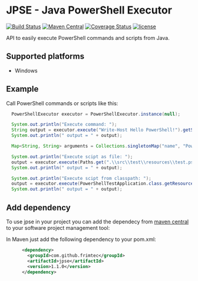 # JPSE - Java PowerShell Executor
[![Build Status](https://travis-ci.org/frimtec/jpse.svg?branch=master)](https://travis-ci.org/frimtec/jpse) 
[![Maven Central](https://maven-badges.herokuapp.com/maven-central/com.github.frimtec/jpse/badge.svg)](https://maven-badges.herokuapp.com/maven-central/com.github.frimtec/jpse) 
[![Coverage Status](https://coveralls.io/repos/github/frimtec/jpse/badge.svg?branch=master)](https://coveralls.io/github/frimtec/jpse?branch=master)
[![license](https://img.shields.io/badge/License-Apache%202.0-blue.svg)](https://opensource.org/licenses/Apache-2.0)

API to easily execute PowerShell commands and scripts from Java.
 
## Supported platforms
* Windows

## Example
Call PowerShell commands or scripts like this:
```java
  PowerShellExecutor executor = PowerShellExecutor.instance(null);

  System.out.println("Execute command: ");
  String output = executor.execute("Write-Host Hello PowerShell!").getStandartOutput();
  System.out.println(" output = " + output);

  Map<String, String> arguments = Collections.singletonMap("name", "PowerShell");

  System.out.println("Execute scipt as file: ");
  output = executor.execute(Paths.get(".\\src\\test\\resources\\test.ps1"), arguments).getStandartOutput();
  System.out.println(" output = " + output);

  System.out.println("Execute scipt from classpath: ");
  output = executor.execute(PowerShellTestApplication.class.getResourceAsStream("/test.ps1"), arguments).getStandartOutput();
  System.out.println(" output = " + output);
```

## Add dependency
To use jpse in your project you can add the dependecy from [maven central](https://maven-badges.herokuapp.com/maven-central/com.github.frimtec/jpse) to your software project management tool:

In Maven just add the following dependency to your pom.xml:
```xml
      <dependency>
        <groupId>com.github.frimtec</groupId>
        <artifactId>jpse</artifactId>
        <version>1.1.0</version>
      </dependency>
```
